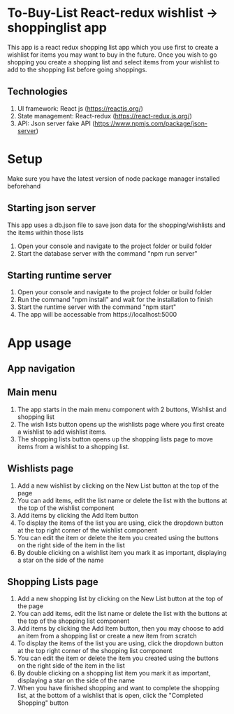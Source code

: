 # To-Buy-List React-redux wishlist -> shoppinglist app

This app is a react redux shopping list app which you use first to create a wishlist for items you may want to buy in the future. Once you wish to go shopping you create a shopping list and select items from your wishlist to add to the shopping list before going shoppings.

## Technologies

1) UI framework: React js (https://reactjs.org/)
2) State management: React-redux (https://react-redux.js.org/)
3) API: Json server fake API (https://www.npmjs.com/package/json-server)

# Setup

Make sure you have the latest version of node package manager installed beforehand

## Starting json server
This app uses a db.json file to save json data for the shopping/wishlists and the items within those lists
1) Open your console and navigate to the project folder or build folder
2) Start the database server with the command "npm run server"

## Starting runtime server
1) Open your console and navigate to the project folder or build folder
2) Run the command "npm install" and wait for the installation to finish
2) Start the runtime server with the command "npm start"
3) The app will be accessable from https://localhost:5000

# App usage

## App navigation

## Main menu

1) The app starts in the main menu component with 2 buttons, Wishlist and shopping list
2) The wish lists button opens up the wishlists page where you first create a wishlist to add wishlist items.
3) The shopping lists button opens up the shopping lists page to move items from a wishlist to a shopping list.

## Wishlists page

1) Add a new wishlist by clicking on the New List button at the top of the page
2) You can add items, edit the list name or delete the list with the buttons at the top of the wishlist component
3) Add items by clicking the Add Item button
4) To display the items of the list you are using, click the dropdown button at the top right corner of the wishlist component
5) You can edit the item or delete the item you created using the buttons on the right side of the item in the list
6) By double clicking on a wishlist item you mark it as important, displaying a star on the side of the name

## Shopping Lists page

1) Add a new shopping list by clicking on the New List button at the top of the page
2) You can add items, edit the list name or delete the list with the buttons at the top of the shopping list component
3) Add items by clicking the Add Item button, then you may choose to add an item from a shopping list or create a new item from scratch
4) To display the items of the list you are using, click the dropdown button at the top right corner of the shopping list component
5) You can edit the item or delete the item you created using the buttons on the right side of the item in the list
6) By double clicking on a shopping list item you mark it as important, displaying a star on the side of the name
7) When you have finished shopping and want to complete the shopping list, at the bottom of a wishlist that is open, click the "Completed Shopping" button